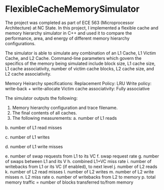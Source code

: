 # FlexibleCacheMemorySimulator

The project was completed as part of ECE 563 (Microprocessor Architecture) at NC State. In this project, I implemented a flexible cache and memory hierarchy simulator in C++ and used it to compare the performance, area, and energy of different memory hierarchy configurations.

The simulator is able to simulate any combination of an L1 Cache, L1 Victim Cache, and L2 Cache. Command-line parameters which govern the specifics of the memory being simulated include block size, L1 cache size, L1 cache associativity, number of victim cache blocks, L2 cache size, and L2 cache associativity.

Memory Heirarchy specifications:
Replacement Policy: LRU
Write policy: write-back + write-allocate
Victim cache associativity: Fully associative

The simulator outputs the following:
1. Memory hierarchy configuration and trace filename.
2. The final contents of all caches.
3. The following measurements:
  a. number of L1 reads
  
  b. number of L1 read misses
  
  c. number of L1 writes
  
  d. number of L1 write misses
  
  e. number of swap requests from L1 to its VC
  f. swap request rate
  g. number of swaps between L1 and its V
  h. combined L1+VC miss rate
  i. number of writebacks from L1 or its VC (if enabled), to next level
  j. number of L2 reads
  k. number of L2 read misses
  l. number of L2 writes
  m. number of L2 write misses
  n. L2 miss rate 
  o. number of writebacks from L2 to memory
  p. total memory traffic = number of blocks transferred to/from memory
